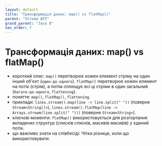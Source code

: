 ```yaml
---
layout: default
title: "Трансформація даних: map() vs flatMap()"
parent: "Stream API"
grand_parent: "Java 8"
nav_order: 7
---
```


# Трансформація даних: map() vs flatMap()

*   короткий опис: `map()` перетворює кожен елемент стріму на один інший об'єкт (`один-до-одного`). `flatMap()` перетворює кожен елемент на потік (стрім), а потім сплющує всі ці стріми в один загальний (`багато-до-одного`, `flattening`).
*   поняття: `map()`, `flatMap()`, `flattening`.
*   приклади: `lines.stream().map(line -> line.split(" "))` (поверне `Stream<String[]>`), `lines.stream().flatMap(line -> Arrays.stream(line.split(" ")))` (поверне `Stream<String>`).
*   ключові моменти: `flatMap()` використовується для розгортання вкладених структур (списків списків, масивів масивів) у єдиний потік.
*   що важливо знати на співбесіді: Чітка різниця, коли що використовувати.

